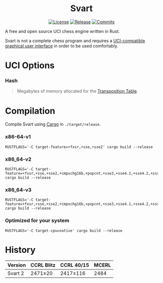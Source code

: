 <div align="center">

  # Svart
  [![License][license-badge]][license-link]
  [![Release][release-badge]][release-link]
  [![Commits][commits-badge]][commits-link]

</div>
A free and open source UCI chess engine written in Rust.

Svart is not a complete chess program and requires a [UCI-compatible graphical user interface](https://www.chessprogramming.org/UCI#GUIs) in order to be used comfortably.


# UCI Options
### Hash
> Megabytes of memory allocated for the [Transposition Table](https://en.wikipedia.org/wiki/Transposition_table).
    
    
# Compilation
Compile Svart using [Cargo](https://doc.rust-lang.org/cargo/) in ``./target/release``.

### x86-64-v1

    RUSTFLAGS='-C target-feature=+fxsr,+sse,+sse2' cargo build --release

### x86_64-v2

    RUSTFLAGS='-C target-feature=+fxsr,+sse,+sse2,+cmpxchg16b,+popcnt,+sse3,+sse4.1,+sse4.2,+ssse3' cargo build --release

### x86_64-v3

    RUSTFLAGS='-C target-feature=+fxsr,+sse,+sse2,+cmpxchg16b,+popcnt,+sse3,+sse4.1,+sse4.2,+ssse3,+avx,+avx2,+bmi1,+bmi2,+f16c,+fma,+lzcnt,+movbe' cargo build --release

### Optimized for your system

    RUSTFLAGS='-C target-cpu=native' cargo build --release

# History

| Version  | CCRL Blitz | CCRL 40/15 | MCERL |
| -------- | ---------- | ---------- | ----- |
| Svart 2  | 2471±20    | 2417±116   | 2484  |
    
[commits-badge]:https://img.shields.io/github/commits-since/crippa1337/svart/latest?style=for-the-badge
[commits-link]:https://github.com/crippa1337/svart/commits/master
[release-badge]:https://img.shields.io/github/v/release/crippa1337/svart?style=for-the-badge&label=official%20release
[release-link]:https://github.com/crippa1337/svart/releases/latest
[license-badge]:https://img.shields.io/github/license/crippa1337/svart?style=for-the-badge&label=license&color=success
[license-link]:https://github.com/crippa1337/svart/blob/master/LICENSE
